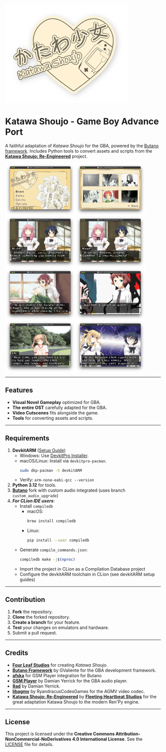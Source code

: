 ![Katawa Shoujo - Game Boy Advance Port](site/logo-github-nobg.png)

# Katawa Shoujo - Game Boy Advance Port

A faithful adaptation of *Katawa Shoujo* for the GBA, powered by
the [Butano framework](https://github.com/GValiente/butano). Includes Python tools to convert assets and scripts from
the **[Katawa Shoujo: Re-Engineered](https://github.com/fleetingheart/ksre)** project.

<div style="display: flex; justify-content: flex-start;">
    <img src="site/agb-ks-screenshot-main-menu.png" alt="Katawa Shoujo - Game Boy Advance Port (Main Menu)" style="width: 45%;">
    <img src="site/agb-ks-screenshot-extras-cinema-menu.png" alt="Katawa Shoujo - Game Boy Advance Port (Extras Menu - Cinema)" style="width: 45%;">
</div>
<div style="display: flex; justify-content: flex-start;">
    <img src="site/agb-ks-screenshot-translations-en.png" alt="Katawa Shoujo - Game Boy Advance Port (Translations - En)" style="width: 45%;">
    <img src="site/agb-ks-screenshot-translations-ru.png" alt="Katawa Shoujo - Game Boy Advance Port (Translations - Ru)" style="width: 45%;">
</div>
<div style="display: flex; justify-content: flex-start;">
    <img src="site/agb-ks-screenshot-rin-introduced.png" alt="Katawa Shoujo - Game Boy Advance Port (Events - Rin Introduced)" style="width: 45%;">
    <img src="site/agb-ks-screenshot-rin-close.png" alt="Katawa Shoujo - Game Boy Advance Port (Closeup view - Rin)" style="width: 45%;">
</div>
<div style="display: flex; justify-content: flex-start;">
    <img src="site/agb-ks-screenshot-thursday-emi.png" alt="Katawa Shoujo - Game Boy Advance Port (Emi)" style="width: 45%;">
    <img src="site/agb-ks-screenshot-thursday-showdown.png" alt="Katawa Shoujo - Game Boy Advance Port (Events - Showdown)" style="width: 45%;">
</div>


---

## Features

- **Visual Novel Gameplay** optimized for GBA.
- **The entire OST** carefully adapted for the GBA.
- **Video Cutscenes** fits alongside the game.
- **Tools** for converting assets and scripts.

---

## Requirements

1. **DevkitARM** ([Setup Guide](https://devkitpro.org/wiki/Getting_Started))
    - Windows: Use [DevkitPro Installer](https://github.com/devkitPro/installer/releases/latest).
    - macOS/Linux: Install via `devkitpro-pacman`.
      ```bash
      sudo dkp-pacman -S devkitARM
      ```
    - Verify: `arm-none-eabi-gcc --version`
2. **Python 3.12** for tools.
3. **[Butano](https://github.com/neparij/butano/tree/custom_audio_upgrade)**
   fork with custom audio integrated (uses branch `custom_audio_upgrade`)
4. ***For CLion IDE users***:
    - Install `compiledb`
        - macOS:
          ```bash
          brew install compiledb
          ```
        - Linux:
          ```bash
          pip install --user compiledb
          ```
    - Generate `compile_commands.json`:
      ```bash
      compiledb make -j$(nproc)
      ```
    - Import the project in CLion as a Compilation Database project
    - Configure the devkitARM toolchain in CLion (see devkitARM setup guides)

---

## Contribution

1. **Fork** the repository.
2. **Clone** the forked repository.
3. **Create a branch** for your feature.
4. **Test** your changes on emulators and hardware.
5. Submit a pull request.

---

## Credits

- **[Four Leaf Studios](https://www.katawa-shoujo.com)** for creating *Katawa Shoujo*.
- **[Butano Framework](https://github.com/GValiente/butano)** by GValiente for the GBA development framework.
- **[afska](https://github.com/afska)** for GSM Player integration for Butano
- **[GSM Player](https://github.com/pinobatch/gsmplayer-gba)** by Damian Yerrick for the GBA audio player.
- **[8ad](https://pineight.com/gba/#8ad)** by Damian Yerrick.
- **[libagmv](https://github.com/RyandracusCodesGames/libagmv)** by RyandracusCodesGames for the AGMV video codec.
- **[Katawa Shoujo: Re-Engineered](https://codeberg.org/fhs/katawa-shoujo-re-engineered)** by
  **[Fleeting Heartbeat Studios](https://www.fhs.sh/)** for the great adaptation Katawa Shoujo to the modern Ren'Py
  engine.

---

## License

This project is licensed under the
**Creative Commons Attribution-NonCommercial-NoDerivatives 4.0 International License**.
See the [LICENSE](LICENSE.md) file for details.

